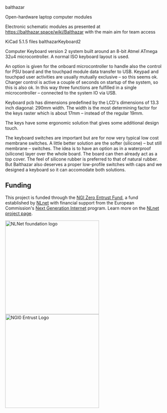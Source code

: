 balthazar

Open-hardware laptop computer modules

Electronic schematic modules as presented at https://balthazar.space/wiki/Balthazar with the main aim for team access

KiCad 5.1.5 files
balthazarKeyboard2

Computer Keyboard version 2 system built around an 8-bit Atmel ATmega 32u4 microcontroller. A normal ISO keyboard layout is used.

An option is given for the onboard microcontroller to handle also the control for PSU board and the touchpad module data transfer to USB. Keypad and touchpad user activities are usually mutually exclusive – so this seems ok. Charger control is active a couple of seconds on startup of the system, so this is also ok. In this way three functions are fulfilled in a single microcontroller – connected to the system IO via USB.

Keyboard pcb has dimensions predefined by the LCD's dimensions of 13.3 inch diagonal: 290mm width. The width is the most determining factor for the keys raster which is about 17mm – instead of the regular 19mm.

The keys have some ergonomic solution that gives some additional design touch.

The keyboard switches are important but are for now very typical low cost membrane switches. A little better solution are the softer (silicone) – but still membrane – switches. The idea is to have an option as in a waterproof (silicone) layer over the whole board. The board can then already act as a top cover. The feel of silicone rubber is preferred to that of natural rubber.
But Balthazar also deserves a proper low-profile switches with caps and we designed a keyboard so it can accomodate both solutions.


## Funding

This project is funded through the [NGI Zero Entrust Fund](https://nlnet.nl/entrust), a fund
established by [NLnet](https://nlnet.nl) with financial support from the European Commission's
[Next Generation Internet](https://ngi.eu) program. Learn more on the [NLnet project page](https://nlnet.nl/project/Balthazar-Casing/).

[<img src="https://nlnet.nl/logo/banner.png" alt="NLNet foundation logo" width="300" />](https://nlnet.nl)
[<img src="https://nlnet.nl/image/logos/NGI0Entrust_tag.svg" alt="NGI0 Entrust Logo" width="300" />](https://nlnet.nl/entrust)
